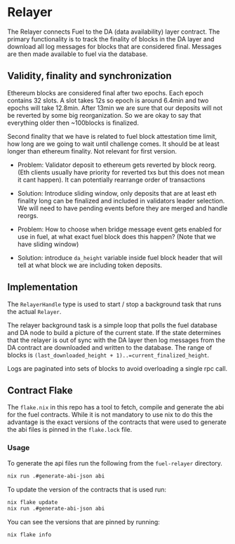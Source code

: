 
# Relayer

The Relayer connects Fuel to the DA (data availability) layer contract.
The primary functionality is to track the finality of blocks in the DA layer and download all log messages for blocks that are considered final.
Messages are then made available to fuel via the database.

## Validity, finality and synchronization

Ethereum blocks are considered final after two epochs. Each epoch contains 32 slots. A slot takes 12s so epoch is around 6.4min and two epochs will take 12.8min. After 13min we are sure that our deposits will not be reverted by some big reorganization. So we are okay to say that everything older then ~100blocks is finalized.

Second finality that we have is related to fuel block attestation time limit, how long are we going to wait until challenge comes. It should be at least longer than ethereum finality. Not relevant for first version.

* Problem: Validator deposit to ethereum gets reverted by block reorg. (Eth clients usually have priority for reverted txs but this does not mean it cant happen). It can potentially rearrange order of transactions
* Solution: Introduce sliding window, only deposits that are at least eth finality long can be finalized and included in validators leader selection. We will need to have pending events before they are merged and handle reorgs.

* Problem: How to choose when bridge message event gets enabled for use in fuel, at what exact fuel block does this happen? (Note that we have sliding window)
* Solution: introduce `da_height` variable inside fuel block header that will tell at what block we are including token deposits.

## Implementation
The `RelayerHandle` type is used to start / stop a background task that runs the actual `Relayer`.

The relayer background task is a simple loop that polls the fuel database and DA node to build a picture of the current state.
If the state determines that the relayer is out of sync with the DA layer then log messages from the DA contract are downloaded and written to the database.
The range of blocks is `(last_downloaded_height + 1)..=current_finalized_height`.

Logs are paginated into sets of blocks to avoid overloading a single rpc call.

## Contract Flake
The `flake.nix` in this repo has a tool to fetch, compile and generate the abi for the fuel contracts.
While it is not mandatory to use nix to do this the advantage is the exact versions of the contracts that were used to generate the abi files is pinned in the `flake.lock` file.

### Usage
To generate the api files run the following from the `fuel-relayer` directory.
```bash
nix run .#generate-abi-json abi
```
To update the version of the contracts that is used run:
```bash
nix flake update
nix run .#generate-abi-json abi
```
You can see the versions that are pinned by running:
```bash
nix flake info
```